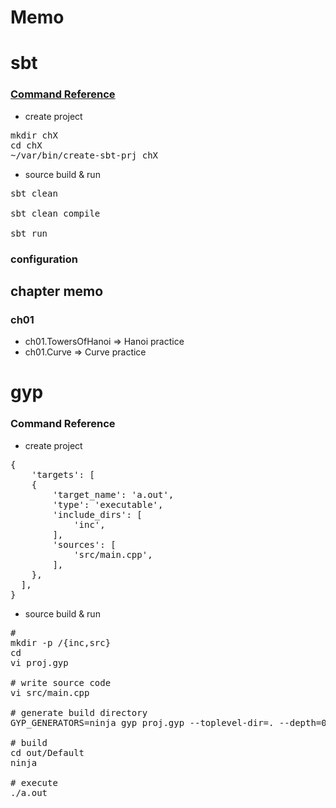 Memo
==========


# sbt

### [Command Reference](http://www.scala-sbt.org/0.13/docs/Running.html)

* create project

<pre>
mkdir chX
cd chX
~/var/bin/create-sbt-prj chX
</pre>


* source build & run

<pre>
sbt clean

sbt clean compile

sbt run 
</pre>


### configuration


## chapter memo


### ch01

* ch01.TowersOfHanoi => Hanoi practice
* ch01.Curve => Curve practice


# gyp

### Command Reference

* create project

<pre>
{
    'targets': [
    {
        'target_name': 'a.out',
        'type': 'executable',
        'include_dirs': [
            'inc',
        ],
        'sources': [
            'src/main.cpp',
        ],
    },
  ],
}
</pre>


* source build & run

<pre>
#
mkdir -p <proj dir>/{inc,src}
cd <proj dir>
vi proj.gyp

# write source code
vi src/main.cpp

# generate build directory
GYP_GENERATORS=ninja gyp proj.gyp --toplevel-dir=. --depth=0

# build
cd out/Default
ninja

# execute 
./a.out

</pre>
